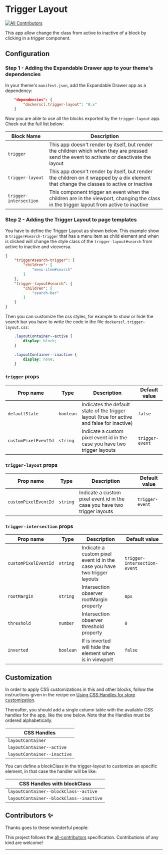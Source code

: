 # Trigger Layout

<!-- DOCS-IGNORE:start -->
<!-- ALL-CONTRIBUTORS-BADGE:START - Do not remove or modify this section -->

[![All Contributors](https://img.shields.io/badge/all_contributors-0-orange.svg?style=flat-square)](#contributors-)

<!-- ALL-CONTRIBUTORS-BADGE:END -->
<!-- DOCS-IGNORE:end -->

This app allow change the class from active to inactive of a block by clicking in a trigger component.

## Configuration

### Step 1 - Adding the Expandable Drawer app to your theme's dependencies

In your theme's `manifest.json`, add the Expandable Drawer app as a dependency:

```json
    "dependencies": {
        "dockerscl.trigger-layout": "0.x"
    }
```

Now you are able to use all the blocks exported by the `trigger-layout` app. Check out
 the full list below:

|Block Name|Description|
|-----------|----------|
|`trigger`| This app doesn't render by itself, but render the children which when they are pressed send the event to activate or deactivate the layout |
|`trigger-layout`| This app doesn't render by itself, but render the children on it wrapped by a div element that change the classes to active or inactive |
|`trigger-intersection`| This component trigger an event when the children are in the viewport, changing the class in the trigger layout from active to inactive|

### Step 2 - Adding the Trigger Layout to page templates

You have to define the Trigger Layout as shown below. This example show a `trigger#search-trigger` that has a menu item as child element and when is clicked will change the style class of the `trigger-layout#search` from active to inactive and viceversa.

```json
{
    "trigger#search-trigger": {
        "children": [
            "menu-item#search"
        ]
    },
    "trigger-layout#search": {
        "children": [
            "search-bar"
        ]
    }
}
```

Then you can customize the css styles, for example to show or hide the search bar you have to write the code in the file `dockerscl.trigger-layout.css`: 

```css
    .layoutContainer--active {
        display: block;
    }

    .layoutContainer--inactive {
        display: none;
    }
```

### `trigger` props

| Prop name | Type     | Description | Default value |
| --------- | -------- | ----------- | ------------- |
| `defaultState`   | `boolean` | Indicates the default state of the trigger layout (true for active and false for inactive) | `false` |
| `customPixelEventId` | `string` | Indicate a custom pixel event id in the case you have two trigger layouts | `trigger-event` |

### `trigger-layout` props

| Prop name | Type     | Description | Default value |
| --------- | -------- | ----------- | ------------- |
| `customPixelEventId` | `string` | Indicate a custom pixel event id in the case you have two trigger layouts | `trigger-event` |

### `trigger-intersection` props

| Prop name | Type     | Description | Default value |
| --------- | -------- | ----------- | ------------- |
| `customPixelEventId` | `string` | Indicate a custom pixel event id in the case you have two trigger layouts | `trigger-intersection-event` |
| `rootMargin` | `string` | Intersection observer rootMargin property | `0px` |
| `threshold` | `number` | Intersection observer threshold property | `0` |
| `inverted` | `boolean` | If is inverted will hide the element when is in viewport | `false` |

## Customization

In order to apply CSS customizations in this and other blocks, follow the instructions given in the recipe on [Using CSS Handles for store customization](https://vtex.io/docs/recipes/style/using-css-handles-for-store-customization).

Thereafter, you should add a single column table with the available CSS handles for the app, like the one below. Note that the Handles must be ordered alphabetically.

| CSS Handles |
| ----------- |
| `layoutContainer` |
| `layoutContainer--active` |
| `layoutContainer--inactive` |

You can define a blockClass in the trigger-layout to customize an specific element, in that case the handler will be like:

| CSS Handles with blockClass |
| ----------- |
| `layoutContainer--blockClass--active` |
| `layoutContainer--blockClass--inactive` |

<!-- DOCS-IGNORE:start -->

## Contributors ✨

Thanks goes to these wonderful people:

<!-- ALL-CONTRIBUTORS-LIST:START - Do not remove or modify this section -->
<!-- prettier-ignore-start -->
<!-- markdownlint-disable -->
<!-- markdownlint-enable -->
<!-- prettier-ignore-end -->

<!-- ALL-CONTRIBUTORS-LIST:END -->

This project follows the [all-contributors](https://github.com/all-contributors/all-contributors) specification. Contributions of any kind are welcome!

<!-- DOCS-IGNORE:end -->

---
